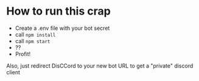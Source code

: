 # How to run this crap
* Create a .env file with your bot secret
* call ``npm install``
* call ``npm start``
* ??
* Profit!

Also, just redirect DisCCord to your new bot URL to get a "private" discord client

